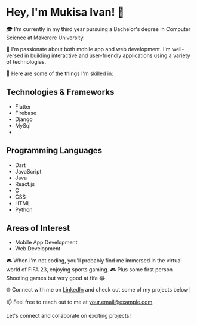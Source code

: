 # Hey, I'm Mukisa Ivan! 👋

🎓 I'm currently in my third year pursuing a Bachelor's degree in Computer Science at Makerere University.

💼 I'm passionate about both mobile app and web development. I'm well-versed in building interactive and user-friendly applications using a variety of technologies.

🚀 Here are some of the things I'm skilled in:

## Technologies & Frameworks
- Flutter
- Firebase
- Django
- MySql
- 

## Programming Languages
- Dart
- JavaScript
- Java
- React.js
- C
- CSS
- HTML
- Python

## Areas of Interest
- Mobile App Development
- Web Development

🎮 When I'm not coding, you'll probably find me immersed in the virtual world of FIFA 23, enjoying sports gaming.
🎮 Plus some first person Shooting games but very good at fifa 😂

🌐 Connect with me on [LinkedIn](https://www.linkedin.com/in/mukisaivan) and check out some of my projects below!



📫 Feel free to reach out to me at [your.email@example.com](mukisaivan340@gmail.com).

Let's connect and collaborate on exciting projects!

